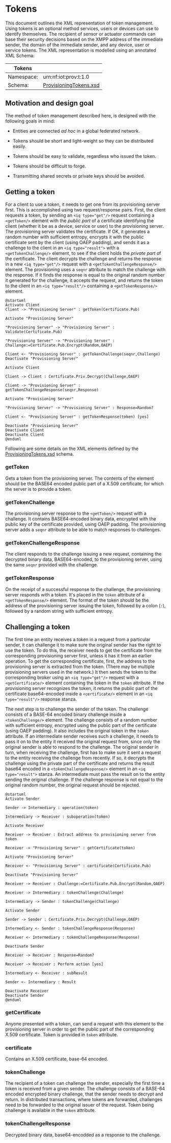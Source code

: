 ﻿Tokens
=============

This document outlines the XML representation of token management. Using tokens is an optional method services, users or devices can use to identify 
themselves. The recipient of sensor or actuator commands can base their security decisions based on the XMPP address of the immediate sender, the 
domain of the immediate sender, and any device, user or service tokens. The XML representation is modelled using an annotated XML Schema:

| Tokens                                                                ||
| ------------|----------------------------------------------------------|
| Namespace:  | urn:nf:iot:prov:t:1.0                                    |
| Schema:     | [ProvisioningTokens.xsd](Schemas/ProvisioningTokens.xsd) |


Motivation and design goal
----------------------------

The method of token management described here, is designed with the following goals in mind:

* Entities are connected *ad hoc* in a global federated network.

* Tokens should be short and light-weight so they can be distributed easily.

* Tokens should be easy to validate, regardless who issued the token.

* Tokens should be difficult to forge.

* Transmitting shared secrets or private keys should be avoided.


Getting a token
------------------------

For a client to use a token, it needs to get one from its provisioning server first. This is accomplished using two request/response pairs. First, the client
requests a token, by sending an `<iq type="get"/>` request containing a `<getToken/>` element with the *public part* of a certificate identifying the client (whether it be 
as a device, service or user) to the provisioning server. The provisioning server validates the certificate. If OK, it generates a random number with sufficient
entropy, encrypts it with the public certificate sent by the client (using OAEP padding), and sends it as a challenge to the client in an `<iq type="result">` with a
`<getTokenChallenge/>` element, to see if the client holds the *private part* of the certificate. The client decrypts the challenge and returns the response in a 
new `<iq type="get"/>` request with a `<getTokenChallengeResponse/>` element. The provisioning uses a `seqnr` attribute to match the challenge with the response.
If it finds the response is equal to the original random number it generated for the challenge, it accepts the request, and returns the token to the client
in an `<iq type="result"/>` containing a `<getTokenResponse/>` element.

```uml:Getting a token
@startuml
Activate Client
Client -> "Provisioning Server" : getToken(Certificate.Pub)

Activate "Provisioning Server"

"Provisioning Server" -> "Provisioning Server" : Validate(Certificate.Pub)

"Provisioning Server" -> "Provisioning Server" : Challenge:=Certificate.Pub.Encrypt(Random,OAEP)

Client <- "Provisioning Server" : getTokenChallenge(seqnr,Challenge)
Deactivate "Provisioning Server"

Activate Client

Client -> Client : Certificate.Priv.Decrypt(Challenge,OAEP)

Client -> "Provisioning Server" : getTokenChallengeResponse(seqnr,Response)

Activate "Provisioning Server"

"Provisioning Server" -> "Provisioning Server" : Response=Random?

Client <- "Provisioning Server" : getTokenResponse(token) [yes]

Deactivate "Provisioning Server"
Deactivate Client
Deactivate Client
@enduml
```

Following are some details on the XML elements defined by the [ProvisioningTokens.xsd](Schemas/ProvisioningTokens.xsd) schema.

### getToken

Gets a token from the provisioning server.
The contents of the element should be the BASE64 encoded public part of a X.509 certificate, for which the server is to provide a token.

### getTokenChallenge

The provisioning server response to the `<getToken/>` request with a challenge. It contains BASE64-encoded binary data, encrypted with the public key of the 
certificate provided, using OAEP padding. The provisioning server adds a `seqnr` attribute to be able to match responses to challenges.

### getTokenChallengeResponse

The client responds to the challenge issuing a new request, containing the decrypted binary data, BASE64-encoded, to the provisioning server, using the
same `seqnr` provided with the challenge.

### getTokenResponse

On the receipt of a successful response to the challenge, the provisioning server responds with a token. It's placed in the `token` attribute of a
`<getTokenResponse/>` element. The format of the token should be the address of the provisioning server issuing the token, followed by a colon (`:`), 
followed by a random string with sufficient entropy.

Challenging a token
-----------------------

The first time an entity receives a token in a request from a particular sender, it can challenge it to make sure the original sender has the right to use the 
token. To do this, the receiver needs to get the certificate from the corresponding provisioning server first, unless it has it from an earlier operation. 
To get the corresponding certificate, first, the address to the provisioning server is extracted from the token. (There may be multiple provisioning servers 
used in the network.) It then sends the token to the corresponding broker using an `<iq type="get"/>` request with a `<getCertificate/>` element containing the token in 
the `token` attribute. If the provisioning server recognizes the token, it returns the public part of the certificate base64-encoded inside a `<certificate/>` 
element in an `<iq type="result"/>` response stanza.

The next step is to challenge the sender of the token. The challenge consists of a BASE-64 encoded binary challenge inside a `<tokenChallenge/>` element.
The challenge consists of a random number with sufficient entropy, encrypted using the public part of the certificate (using OAEP padding). It also includes the 
original token in the `token` attribute. If an intermediate sender receives such a challenge, it needs to pass it on to the entity it received the original
request from, since only the original sender is able to respond to the challenge. The original sender in turn, when receiving the challenge, first has to
make sure it sent a request to the entity receiving the challenge from recently. If so, it decrypts the challenge using the private part of the certificate
and returns the result base64 encoded in a `<tokenChallengeResponse/>` element in an `<iq type="result">` stanza. An intermediate must pass the result on to the entity
sending the original challenge. If the challenge response is not equal to the original random number, the original request should be rejected.

```uml:Challenging a token
@startuml
Activate Sender

Sender -> Intermediary : operation(token)

Intermediary -> Receiver : suboperation(token)

Activate Receiver

Receiver -> Receiver : Extract address to provisioning server from token

Receiver -> "Provisioning Server" : getCertificate(token)

Activate "Provisioning Server"

Receiver <- "Provisioning Server" : certificate(Certificate.Pub)

Deactivate "Provisioning Server"

Receiver -> Receiver : Challenge:=Certificate.Pub.Encrypt(Random,OAEP)

Receiver -> Intermediary : tokenChallenge(Challenge)

Intermediary -> Sender : tokenChallenge(Challenge)

Activate Sender

Sender -> Sender : Certificate.Priv.Decrypt(Challenge,OAEP)

Intermediary <- Sender : tokenChallengeResponse(Response)

Receiver <- Intermediary : tokenChallengeResponse(Response)

Deactivate Sender

Receiver -> Receiver : Response=Random?

Receiver -> Receiver : Perform action [yes]

Intermediary <- Receiver : subResult

Sender <- Intermediary : Result

Deactivate Receiver
Deactivate Sender
@enduml
```

### getCertificate

Anyone presented with a token, can send a request with this element to the provisioning server in order to get the public part of the corresponding 
X.509 certificate. Token is provided in `token` attribute.

### certificate

Contains an X.509 certificate, base-64 encoded.

### tokenChallenge

The recipient of a token can challenge the sender, especially the first time a token is received from a given sender.
The challenge consists of a BASE-64 encoded encrypted binary challenge, that the sender needs to decrypt and return.
In distributed transactions, where tokens are forwarded, challenges need to be forwarded to the original issuer of the request.
Token being challenge is available in the `token` attribute.

### tokenChallengeResponse

Decrypted binary data, base64-encodded as a response to the challenge.
